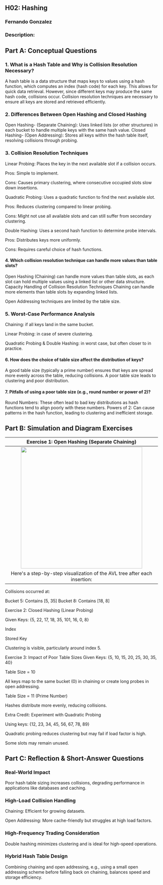 ## H02: Hashing
### Fernando Gonzalez
### Description: 


## Part A: Conceptual Questions


### 1. What is a Hash Table and Why is Collision Resolution Necessary?
A hash table is a data structure that maps keys to values using a hash function, which computes an index (hash code) for each key. This allows for quick data retrieval. 
However, since different keys may produce the same hash code, collisions occur. Collision resolution techniques are necessary to ensure all keys are stored and retrieved efficiently.


### 2. Differences Between Open Hashing and Closed Hashing
Open Hashing- (Separate Chaining): Uses linked lists (or other structures) in each bucket to handle multiple keys with the same hash value.
Closed Hashing- (Open Addressing): Stores all keys within the hash table itself, resolving collisions through probing.


### 3. Collision Resolution Techniques
Linear Probing: Places the key in the next available slot if a collision occurs.

Pros: Simple to implement.

Cons: Causes primary clustering, where consecutive occupied slots slow down insertions.

Quadratic Probing: Uses a quadratic function to find the next available slot.

Pros: Reduces clustering compared to linear probing.

Cons: Might not use all available slots and can still suffer from secondary clustering.

Double Hashing: Uses a second hash function to determine probe intervals.

Pros: Distributes keys more uniformly.

Cons: Requires careful choice of hash functions.

#### 4. Which collision resolution technique can handle more values than table slots? 
Open Hashing (Chaining) can handle more values than table slots, as each slot can hold multiple values using a linked list or other data structure. 
Capacity Handling of Collision Resolution Techniques
Chaining can handle more elements than table slots by expanding linked lists.

Open Addressing techniques are limited by the table size.


### 5. Worst-Case Performance Analysis
Chaining:  if all keys land in the same bucket.

Linear Probing:  in case of severe clustering.

Quadratic Probing & Double Hashing:  in worst case, but often closer to  in practice.

#### 6. How does the choice of table size affect the distribution of keys? 
A good table size (typically a prime number) ensures that keys are spread more evenly across the table, reducing collisions. A poor table size leads to clustering and poor distribution.

#### 7. Pitfalls of using a poor table size (e.g., round number or power of 2)?
Round Numbers: These often lead to bad key distributions as hash functions tend to align poorly with these numbers.
Powers of 2: Can cause patterns in the hash function, leading to clustering and inefficient storage.

## Part B: Simulation and Diagram Exercises

| Exercise 1: Open Hashing (Separate Chaining)|
| :------------------------------------------------------------------------:|
| <img src="https://i.imgur.com/bvMeGMH.png" width="400" >  |
|Here's a step-by-step visualization of the AVL tree after each insertion:
Collisions occurred at:

Bucket 5: Contains [5, 35]
Bucket 8: Contains [18, 8]







Exercise 2: Closed Hashing (Linear Probing)

Given Keys: {5, 22, 17, 18, 35, 101, 16, 0, 8}

Index

Stored Key


Clustering is visible, particularly around index 5.







Exercise 3: Impact of Poor Table Sizes
Given Keys: {5, 10, 15, 20, 25, 30, 35, 40}

Table Size = 10

All keys map to the same bucket (0) in chaining or create long probes in open addressing.

Table Size = 11 (Prime Number)

Hashes distribute more evenly, reducing collisions.


Extra Credit: Experiment with Quadratic Probing

Using keys: {12, 23, 34, 45, 56, 67, 78, 89}

Quadratic probing reduces clustering but may fail if load factor is high.

Some slots may remain unused.


## Part C: Reflection & Short-Answer Questions

### Real-World Impact
Poor hash table sizing increases collisions, degrading performance in applications like databases and caching.


### High-Load Collision Handling
Chaining: Efficient for growing datasets.

Open Addressing: More cache-friendly but struggles at high load factors.


### High-Frequency Trading Consideration
Double hashing minimizes clustering and is ideal for high-speed operations.


### Hybrid Hash Table Design
Combining chaining and open addressing, e.g., using a small open addressing scheme before falling back on chaining, balances speed and storage efficiency.
